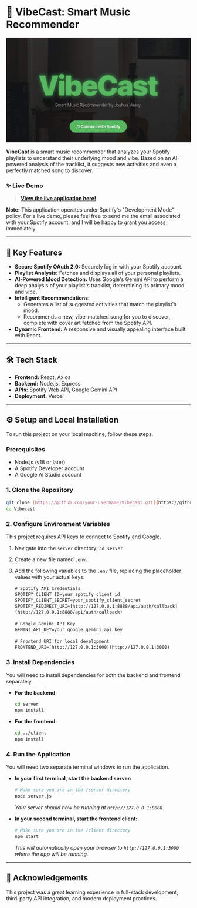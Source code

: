 # 🎵 VibeCast: Smart Music Recommender

<p align="center">
  <img src="Vibecast thumbnail.png" width="800" alt="VibeCast Screenshot">
</p>

**VibeCast** is a smart music recommender that analyzes your Spotify playlists to understand their underlying mood and vibe. Based on an AI-powered analysis of the tracklist, it suggests new activities and even a perfectly matched song to discover.

### ✨ Live Demo

> **[View the live application here!](https://your-frontend-url.vercel.app)**

**Note:** This application operates under Spotify's "Development Mode" policy. For a live demo, please feel free to send me the email associated with your Spotify account, and I will be happy to grant you access immediately.

---

## 🚀 Key Features

* **Secure Spotify OAuth 2.0:** Securely log in with your Spotify account.
* **Playlist Analysis:** Fetches and displays all of your personal playlists.
* **AI-Powered Mood Detection:** Uses Google's Gemini API to perform a deep analysis of your playlist's tracklist, determining its primary mood and vibe.
* **Intelligent Recommendations:**
    * Generates a list of suggested activities that match the playlist's mood.
    * Recommends a new, vibe-matched song for you to discover, complete with cover art fetched from the Spotify API.
* **Dynamic Frontend:** A responsive and visually appealing interface built with React.

---

## 🛠️ Tech Stack

* **Frontend:** React, Axios
* **Backend:** Node.js, Express
* **APIs:** Spotify Web API, Google Gemini API
* **Deployment:** Vercel

---

## ⚙️ Setup and Local Installation

To run this project on your local machine, follow these steps.

### Prerequisites

* Node.js (v18 or later)
* A Spotify Developer account
* A Google AI Studio account

### 1. Clone the Repository

```bash
git clone [https://github.com/your-username/Vibecast.git](https://github.com/your-username/Vibecast.git)
cd Vibecast
```

### 2. Configure Environment Variables

This project requires API keys to connect to Spotify and Google.

1.  Navigate into the `server` directory: `cd server`
2.  Create a new file named `.env`.
3.  Add the following variables to the `.env` file, replacing the placeholder values with your actual keys:

    ```env
    # Spotify API Credentials
    SPOTIFY_CLIENT_ID=your_spotify_client_id
    SPOTIFY_CLIENT_SECRET=your_spotify_client_secret
    SPOTIFY_REDIRECT_URI=[http://127.0.0.1:8888/api/auth/callback](http://127.0.0.1:8888/api/auth/callback)
    
    # Google Gemini API Key
    GEMINI_API_KEY=your_google_gemini_api_key
    
    # Frontend URI for local development
    FRONTEND_URI=[http://127.0.0.1:3000](http://127.0.0.1:3000)
    ```

### 3. Install Dependencies

You will need to install dependencies for both the backend and frontend separately.

* **For the backend:**

    ```bash
    cd server
    npm install
    ```

* **For the frontend:**

    ```bash
    cd ../client
    npm install
    ```

### 4. Run the Application

You will need two separate terminal windows to run the application.

* **In your first terminal, start the backend server:**

    ```bash
    # Make sure you are in the /server directory
    node server.js
    ```
    *Your server should now be running at `http://127.0.0.1:8888`.*

* **In your second terminal, start the frontend client:**

    ```bash
    # Make sure you are in the /client directory
    npm start
    ```
    *This will automatically open your browser to `http://127.0.0.1:3000` where the app will be running.*

---

## 🌟 Acknowledgements

This project was a great learning experience in full-stack development, third-party API integration, and modern deployment practices.
